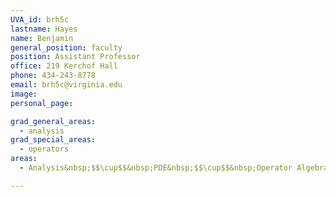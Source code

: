 ```yaml
---
UVA_id: brh5c
lastname: Hayes
name: Benjamin
general_position: faculty
position: Assistant Professor
office: 219 Kerchof Hall
phone: 434-243-8778
email: brh5c@virginia.edu
image:
personal_page:

grad_general_areas:
  - analysis
grad_special_areas:
  - operators
areas:
  - Analysis&nbsp;$$\cup$$&nbsp;PDE&nbsp;$$\cup$$&nbsp;Operator Algebras

---
```

